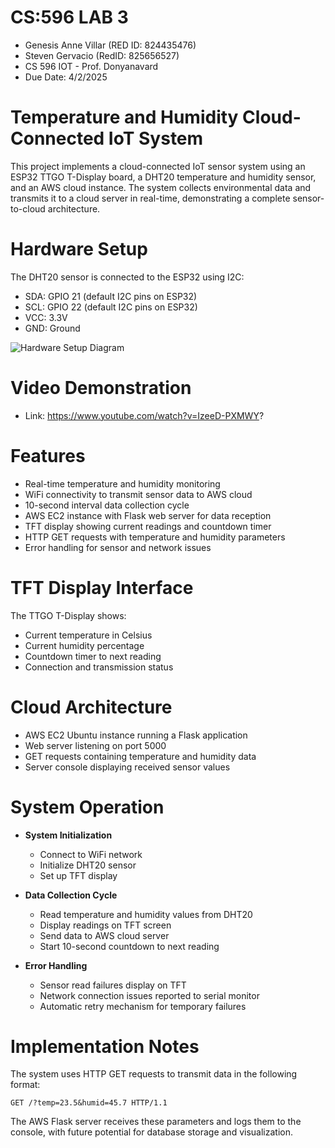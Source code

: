 # CS:596 LAB 3
 * Genesis Anne Villar (RED ID: 824435476)
 * Steven Gervacio (RedID: 825656527)
 * CS 596 IOT - Prof. Donyanavard
 * Due Date: 4/2/2025

# Temperature and Humidity Cloud-Connected IoT System
This project implements a cloud-connected IoT sensor system using an ESP32 TTGO T-Display board, a DHT20 temperature and humidity sensor, and an AWS cloud instance. The system collects environmental data and transmits it to a cloud server in real-time, demonstrating a complete sensor-to-cloud architecture.

# Hardware Setup
The DHT20 sensor is connected to the ESP32 using I2C:
- SDA: GPIO 21 (default I2C pins on ESP32)
- SCL: GPIO 22 (default I2C pins on ESP32)
- VCC: 3.3V
- GND: Ground

![Hardware Setup Diagram](TOP%20DOWN%20CIRCUIT%20-%20LAB3.png)

# Video Demonstration
- Link: https://www.youtube.com/watch?v=IzeeD-PXMWY?

# Features 
- Real-time temperature and humidity monitoring
- WiFi connectivity to transmit sensor data to AWS cloud
- 10-second interval data collection cycle
- AWS EC2 instance with Flask web server for data reception
- TFT display showing current readings and countdown timer
- HTTP GET requests with temperature and humidity parameters
- Error handling for sensor and network issues

# TFT Display Interface
The TTGO T-Display shows:
- Current temperature in Celsius
- Current humidity percentage
- Countdown timer to next reading
- Connection and transmission status

# Cloud Architecture
- AWS EC2 Ubuntu instance running a Flask application
- Web server listening on port 5000
- GET requests containing temperature and humidity data
- Server console displaying received sensor values

# System Operation
- **System Initialization**
  - Connect to WiFi network
  - Initialize DHT20 sensor
  - Set up TFT display
  
- **Data Collection Cycle**
  - Read temperature and humidity values from DHT20
  - Display readings on TFT screen
  - Send data to AWS cloud server
  - Start 10-second countdown to next reading
  
- **Error Handling**
  - Sensor read failures display on TFT
  - Network connection issues reported to serial monitor
  - Automatic retry mechanism for temporary failures

# Implementation Notes
The system uses HTTP GET requests to transmit data in the following format:
```
GET /?temp=23.5&humid=45.7 HTTP/1.1
```

The AWS Flask server receives these parameters and logs them to the console, with future potential for database storage and visualization.
